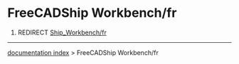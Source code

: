 # FreeCADShip Workbench/fr
1.  REDIRECT [Ship\_Workbench/fr](Ship_Workbench/fr.md)

---
[documentation index](../README.md) > FreeCADShip Workbench/fr
